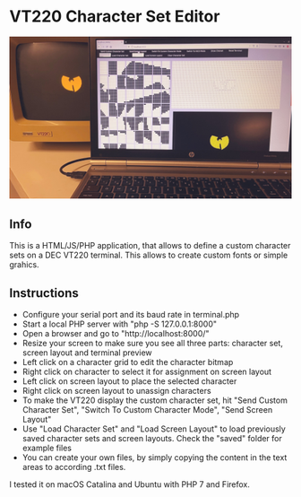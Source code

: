 # VT220 Character Set Editor
<img src="https://raw.githubusercontent.com/nerdprojects/vt220-characterset-editor/main/screenshot.jpg">

## Info
This is a HTML/JS/PHP application, that allows to define a custom character sets on a DEC VT220 terminal. This allows to create custom fonts or simple grahics.

## Instructions
- Configure your serial port and its baud rate in terminal.php
- Start a local PHP server with "php -S 127.0.0.1:8000"
- Open a browser and go to "http://localhost:8000/"
- Resize your screen to make sure you see all three parts: character set, screen layout and terminal preview
- Left click on a character grid to edit the character bitmap
- Right click on character to select it for assignment on screen layout
- Left click on screen layout to place the selected character
- Right click on screen layout to unassign characters
- To make the VT220 display the custom character set, hit "Send Custom Character Set", "Switch To Custom Character Mode", "Send Screen Layout"
- Use "Load Character Set" and "Load Screen Layout" to load previously saved character sets and screen layouts. Check the "saved" folder for example files
- You can create your own files, by simply copying the content in the text areas to according .txt files.

I tested it on macOS Catalina and Ubuntu with PHP 7 and Firefox.
